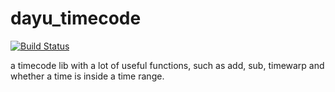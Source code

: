 # dayu_timecode

[![Build Status](https://travis-ci.org/phenom-films/dayu_timecode.svg?branch=master)](https://travis-ci.org/phenom-films/dayu_timecode)

a timecode lib with a lot of useful functions, such as add, sub, timewarp and whether a time is inside a time range.
